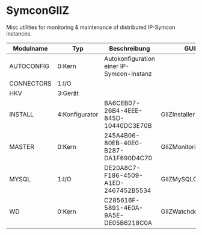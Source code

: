 # SymconGIIZ
Misc utilities for monitoring & maintenance of distributed IP-Symcon instances.


Modulname | Typ | Beschreibung | GUID | Name
----------|-----|--------------|------|--------------------
AUTOCONFIG| 0:Kern|Autokonfiguration einer IP-Symcon-Instanz		
CONNECTORS| 1:I/O			
HKV	   | 3:Gerät			
INSTALL   | 4:Konfigurator| BA6CEB07-26B4-4EEE-845D-10440DC3E70B | GIIZInstaller
MASTER	   | 0:Kern	| 245A4B06-80EB-40E0-B287-DA1F690D4C70 | GIIZMonitoringMaster
MYSQL	   | 1:I/O  | DE20A8C7-F186-4509-A1ED-2467452B5534 | GIIZMySQLConnector
WD	       | 0:Kern	| C285616F-5891-4E0A-9A5E-DE05B6218C0A | GIIZWatchdogSlave
